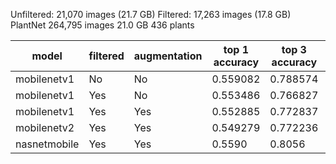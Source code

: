 
Unfiltered: 21,070 images (21.7 GB)
Filtered: 17,263 images (17.8 GB)
PlantNet 264,795 images 21.0 GB  436 plants






|        model | filtered |  augmentation | top 1 accuracy | top 3 accuracy | top 5 accuracy |
| ------------ | -------- | ------------- | -------------- | -------------- | -------------- |
|  mobilenetv1 |       No |            No |       0.559082 |       0.788574 |       0.863770 |
|  mobilenetv1 |      Yes |            No |       0.553486 |       0.766827 |       0.849760 |
|  mobilenetv1 |      Yes |           Yes |       0.552885 |       0.772837 |       0.843750 |
|  mobilenetv2 |      Yes |           Yes |       0.549279 |       0.772236 |       0.848558 |
| nasnetmobile |      Yes |           Yes |         0.5590 |         0.8056 |         0.8854 |